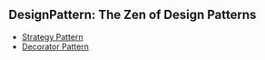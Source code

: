 ## DesignPattern: The Zen of Design Patterns 
* [Strategy Pattern](https://github.com/Yunobububu/DesignPattern/blob/master/src/com/lvjinke/bit/Strategy.md)
* [Decorator Pattern]() 
